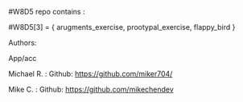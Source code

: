 #W8D5 repo contains : 




#W8D5[3] = {
		arugments_exercise,
		prootypal_exercise,
		flappy_bird
}


Authors: 

App/acc

Michael R. : Github: https://github.com/miker704/


Mike C. : Github: https://github.com/mikechendev
